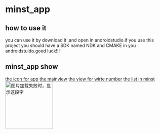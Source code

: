 # minst_app
## how to use it
 you can use it by download it ,and open in androidstudio.if you use this project you should have a SDK named NDK and CMAKE
 in  you androidstuido.good luck!!!
 ## minst_app show
 [the icon for app](https://github.com/ruoyuGao/minst_app_android/icon.png)
 [the mainview](https://github.com/ruoyuGao/minst_app_android/predict_show.png)
 [the view for wirte number](https://github.com/ruoyuGao/minst_app_android/sigview.png)
[the  list in minst](https://github.com/ruoyuGao/minst_app_android/album.png)
<img src="https://github.com/ruoyuGao/minst_app_android/icon.png" width="150" height="150" alt="图片加载失败时，显示这段字"/>
